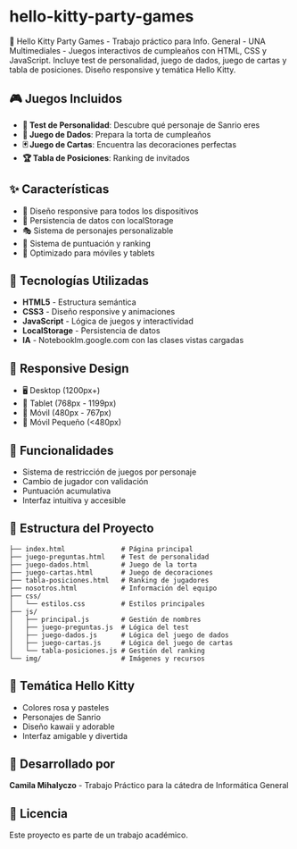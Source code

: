 # hello-kitty-party-games
🎉 Hello Kitty Party Games - Trabajo práctico para Info. General - UNA Multimediales - Juegos interactivos de cumpleaños con HTML, CSS y JavaScript. Incluye test de personalidad, juego de dados, juego de cartas y tabla de posiciones. Diseño responsive y temática Hello Kitty.
## 🎮 Juegos Incluidos

- **🧠 Test de Personalidad**: Descubre qué personaje de Sanrio eres
- **🎲 Juego de Dados**: Prepara la torta de cumpleaños
- **🃏 Juego de Cartas**: Encuentra las decoraciones perfectas
- **🏆 Tabla de Posiciones**: Ranking de invitados

## ✨ Características

- 🎨 Diseño responsive para todos los dispositivos
- 💾 Persistencia de datos con localStorage
- 🎭 Sistema de personajes personalizable
- 🏅 Sistema de puntuación y ranking
- 📱 Optimizado para móviles y tablets

## 🚀 Tecnologías Utilizadas

- **HTML5** - Estructura semántica
- **CSS3** - Diseño responsive y animaciones
- **JavaScript** - Lógica de juegos y interactividad
- **LocalStorage** - Persistencia de datos
- **IA** - Notebooklm.google.com con las clases vistas cargadas

## 📱 Responsive Design

- 🖥️ Desktop (1200px+)
- 📱 Tablet (768px - 1199px)
- 📱 Móvil (480px - 767px)
- 📱 Móvil Pequeño (<480px)

## 🎯 Funcionalidades

- Sistema de restricción de juegos por personaje
- Cambio de jugador con validación
- Puntuación acumulativa
- Interfaz intuitiva y accesible

## 📁 Estructura del Proyecto

```
├── index.html              # Página principal
├── juego-preguntas.html    # Test de personalidad
├── juego-dados.html        # Juego de la torta
├── juego-cartas.html       # Juego de decoraciones
├── tabla-posiciones.html   # Ranking de jugadores
├── nosotros.html           # Información del equipo
├── css/
│   └── estilos.css         # Estilos principales
├── js/
│   ├── principal.js        # Gestión de nombres
│   ├── juego-preguntas.js  # Lógica del test
│   ├── juego-dados.js      # Lógica del juego de dados
│   ├── juego-cartas.js     # Lógica del juego de cartas
│   └── tabla-posiciones.js # Gestión del ranking
└── img/                    # Imágenes y recursos
```

## 🎨 Temática Hello Kitty

- Colores rosa y pasteles
- Personajes de Sanrio
- Diseño kawaii y adorable
- Interfaz amigable y divertida

## 👥 Desarrollado por

**Camila Mihalyczo** - Trabajo Práctico para la cátedra de Informática General

## 📄 Licencia

Este proyecto es parte de un trabajo académico.
